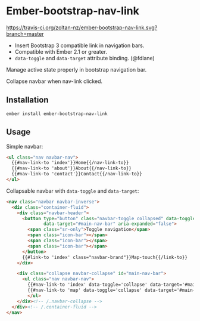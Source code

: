 # Ember-bootstrap-nav-link

https://travis-ci.org/zoltan-nz/ember-bootstrap-nav-link.svg?branch=master

* Insert Bootstrap 3 compatible link in navigation bars.
* Compatible with Ember 2.1 or greater.
* `data-toggle` and `data-target` attribute binding. (@fdlane)

Manage active state properly in bootstrap navigation bar.

Collapse navbar when nav-link clicked.

## Installation

```
ember install ember-bootstrap-nav-link
```

## Usage

Simple navbar:

```html
<ul class="nav navbar-nav">
  {{#nav-link-to 'index'}}Home{{/nav-link-to}}
  {{#nav-link-to 'about'}}About{{/nav-link-to}}
  {{#nav-link-to 'contact'}}Contact{{/nav-link-to}}
</ul>
```

Collapsable navbar with `data-toggle` and `data-target`:

```html
<nav class="navbar navbar-inverse">
  <div class="container-fluid">
    <div class="navbar-header">
      <button type="button" class="navbar-toggle collapsed" data-toggle="collapse"
              data-target="#main-nav-bar" aria-expanded="false">
        <span class="sr-only">Toggle navigation</span>
        <span class="icon-bar"></span>
        <span class="icon-bar"></span>
        <span class="icon-bar"></span>
      </button>
      {{#link-to 'index' class="navbar-brand"}}Map-touch{{/link-to}}
    </div>

    <div class="collapse navbar-collapse" id="main-nav-bar">
      <ul class="nav navbar-nav">
        {{#nav-link-to 'index' data-toggle='collapse' data-target='#main-nav-bar'}}Home{{/nav-link-to}}
        {{#nav-link-to 'map' data-toggle='collapse' data-target='#main-nav-bar'}}Map{{/nav-link-to}}
        </ul>
    </div><!-- /.navbar-collapse -->
  </div><!-- /.container-fluid -->
</nav>
```
